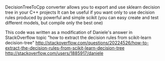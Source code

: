 DecisionTreeToCpp converter allows you to export and use sklearn decision tree in your C++ projects
It can be useful if you want only to use decision rules produced by powerful and simple scikit 
(you can easy create and test different models, but compile only the best one)
 
This code was written as a modification of Daniele's answer in StackOverflow topic "how to extract the decision rules from scikit-learn decision-tree"
http://stackoverflow.com/questions/20224526/how-to-extract-the-decision-rules-from-scikit-learn-decision-tree
http://stackoverflow.com/users/1885917/daniele
